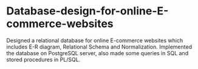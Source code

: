 # Database-design-for-online-E-commerce-websites
Designed a relational database for online E-commerce websites which includes E-R diagram, Relational Schema and Normalization. Implemented the database on PostgreSQL server, also made some queries in SQL and stored procedures in PL/SQL. 


